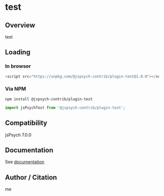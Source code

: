 # test

## Overview

test

## Loading

### In browser

```js
<script src="https://unpkg.com/@jspsych-contrib/plugin-test@1.0.0"></script>
```

### Via NPM

```
npm install @jspsych-contrib/plugin-test
```

```js
import jsPsychTest from '@jspsych-contrib/plugin-test';
```

## Compatibility

jsPsych 7.0.0

## Documentation

See [documentation](https://github.com/jspsych/jspsych-contrib/blob/main/packages/plugin-test/docs/jspsych-test.md)

## Author / Citation

me
